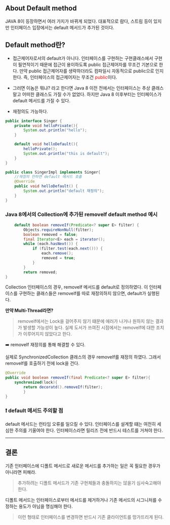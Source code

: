 ## About Default method

JAVA 8이 등장하면서 여러 가지가 바뀌게 되었다.
대표적으로 람다, 스트림 등이 있지만 인터페이스 입장에서는 default 메서드가 추가된 것이다.


## Default method란?

* 접근제어자로서의 default가 아니다. 
인터페이스를 구현하는 구현클래스에서 구현이 필연적이기 때문에 접근이 용이하도록 public 접근제어자를 무조건 기본으로 한다. 만약 public 접근제어자를 생략하더라도 컴파일시 자동적으로 public으로 인지한다.
즉, 인터페이스의 접근제어자는 무조건 <span style="color:red;">public</span>이다.


* 그러면 이놈은 뭐냐? 라고 한다면 Java 8 이전 전에서는 인터페이스는 추상 클래스말고 어떠한 클래스도 가질 수가 없었다.
하지만 Java 8 이후부터는 인터페이스가 default 메서드를 가질 수 있다.


*   재정의도 가능하다.

```java
public interface Singer {
    private void helloPrivate(){
        System.out.println("hello");
    }

    default void helloDefault(){
        helloPrivate();
        System.out.println("this is default");
    }
}
```

```java
public class SingerImpl implements Singer{
    //재정의 안하면 default 메서드 호출
    @Override
    public void helloDefault() {
        System.out.println("default 재정의");
    }
}

```
### Java 8에서의 Collection에 추가된 removeIf default method 예시

```java
    default boolean removeIf(Predicate<? super E> filter) {
        Objects.requireNonNull(filter);
        boolean removed = false;
        final Iterator<E> each = iterator();
        while (each.hasNext()) {
            if (filter.test(each.next())) {
                each.remove();
                removed = true;
            }
        }
        return removed;
}

```

Collection 인터페이스의 경우, removeIf 메서드를 default로 정의하였다. 이 인터페이스를 구현하는 클래스들은 removeIf를 따로 재정의하지 않으면, default가 실행된다.

**만약 Multi-Thread라면?**
> removeIf에서는 Lock을 걸어주지 않기 떄문에 에러가 나거나 원하지 않는 결과가 발생할 가능성이 높다. 실제 도서가 쓰여진 시점에서는
> removeIf에 대한 조치가 이루어지지 않았다고 한다.

➡️ removeIf 재정의를 통해 해결할 수 있다.

실제로 SynchronizedCollection 클래스의 경우 removeIf를 재정의 하였다. 그래서 removeIf를 호출하기 전에 lock을 건다.
```java
@Override
public void boolean removeIf(final Predicate<? super E> filter){
    synchronized(lock){
        return decoratd().removeIf(filter);
        }
}
```

### ❗ default 메서드 주의할 점  
default 메서드는 런타임 오류를 일으킬 수 있다. 인터페이스를 설계할 떄는 여전히 세심한 주의를 기울여야 한다.
인터페이스라면 릴리즈 전에  반드시 테스트를 거쳐야 한다.

---
## 결론

기존 인터페이스에 디폴트 메서드로 새로운 메서드를 추가하는 일은 꼭 필요한 경우가 아니라면 피해라.
>추가하려는 디폴트 메서드가 기존 구현체들과 충돌하지는 않을기 심사숙고해야 한다.

디폴트 메서드는 인터페이스로부터 메서드를 제거하거나 기존 메서드의 시그니처를 수정하는 용도가 아님을 명심해야 한다.
> 이런 형태로 인터페이스를 변경하면 반드시 기존 클라이언트를 망가뜨리게 된다.